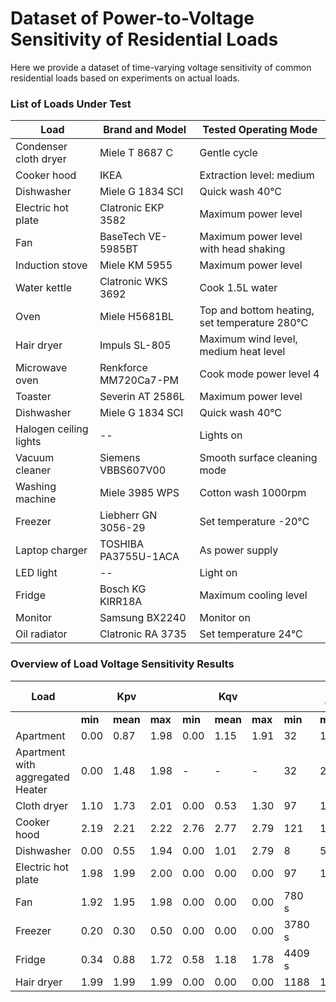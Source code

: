 # Dataset of Power-to-Voltage Sensitivity of Residential Loads
Here we provide a dataset of time-varying voltage sensitivity of common residential loads based on experiments on actual loads.

### List of Loads Under Test
| Load                   | Brand and Model       | Tested Operating Mode                                | 
|------------------------|------------------------|------------------------------------------------------|
| Condenser cloth dryer  | Miele T 8687 C         | Gentle cycle                                         |
| Cooker hood            | IKEA                   | Extraction level: medium                             |
| Dishwasher             | Miele G 1834 SCI       | Quick wash 40°C                                      |
| Electric hot plate     | Clatronic EKP 3582     | Maximum power level                                  |
| Fan                    | BaseTech VE-5985BT     | Maximum power level with head shaking                |
| Induction stove        | Miele KM 5955          | Maximum power level                                  |
| Water kettle           | Clatronic WKS 3692     | Cook 1.5L water                                      |
| Oven                   | Miele H5681BL          | Top and bottom heating, set temperature 280°C        |
| Hair dryer             | Impuls SL-805          | Maximum wind level, medium heat level                |
| Microwave oven         | Renkforce MM720Ca7-PM  | Cook mode power level 4                              |
| Toaster                | Severin AT 2586L       | Maximum power level                                  |
| Dishwasher             | Miele G 1834 SCI       | Quick wash 40°C                                      |
| Halogen ceiling lights | --                     | Lights on                                            |
| Vacuum cleaner         | Siemens VBBS607V00     | Smooth surface cleaning mode                         |
| Washing machine        | Miele 3985 WPS         | Cotton wash 1000rpm                                  |
| Freezer                | Liebherr GN 3056-29    | Set temperature -20°C                                |
| Laptop charger         | TOSHIBA PA3755U-1ACA   | As power supply                                      |
| LED light              | --                     | Light on                                             |
| Fridge                 | Bosch KG KIRR18A       | Maximum cooling level                                |
| Monitor                | Samsung BX2240         | Monitor on                                           |
| Oil radiator           | Clatronic RA 3735      | Set temperature 24°C                                 |

### Overview of Load Voltage Sensitivity Results
|  Load                      |          |    Kpv    |           |          |    Kqv    |           |           |   P0 (W)   |           |           |   Q0 (var)  |           |  Data Length |
|----------------------------|----------|-----------|-----------|----------|-----------|-----------|-----------|------------|-----------|-----------|-------------|-----------|--------------|
|                            | **min**  | **mean**  | **max**   | **min**  | **mean**  |  **max**  | **min**   | **mean**   | **max**   | **min**   |   **mean**  |  **max**  |              |
| Apartment                  |  0.00    | 0.87      | 1.98      |  0.00    | 1.15      | 1.91      |    32     |    1399    |  5876     |    265    |     386     |    716    |   5 hour     |
| Apartment with aggregated Heater|  0.00   | 1.48    | 1.98     |  -       |    -      |    -     |    32     |    2618    |  7368     |     -     |     -       |     -     |   5 hour     |
| Cloth dryer                |  1.10    | 1.73      | 2.01      |  0.00    | 0.53      | 1.30      |    97     |    1268    |  2777     |     25    |     56      |     76    |    6960 s    |
| Cooker hood                |  2.19    | 2.21      | 2.22      |  2.76    | 2.77      | 2.79      |    121    |    122     |  123      |     90    |     92      |     93    |    750 s     |
| Dishwasher                 |  0.00    | 0.55      | 1.94      |  0.00    | 1.01      | 2.79      |    8      |    557    |  2025      |     18    |     79      |     114   |    2340 s    |
|  Electric hot plate        |  1.98    | 1.99      | 2.00      |  0.00    | 0.00      | 0.00      |    97     |    1268    |  2777     |     25    |     56      |     76    |     765 s    |
|  Fan                       |  1.92    | 1.95      | 1.98      |  0.00    | 0.00      | 0.00      |     780 s      |
|  Freezer                   |  0.20    | 0.30      | 0.50      |  0.00    | 0.00      | 0.00      |     3780 s     |
|  Fridge                    |  0.34    | 0.88      | 1.72      |  0.58    | 1.18      | 1.78      |     4409 s     |
|  Hair dryer                |  1.99    | 1.99      | 1.99      |  0.00    | 0.00      | 0.00      |  1188       |  1191   |  1194    | 15     |      15         |      16       |        605 s      |
